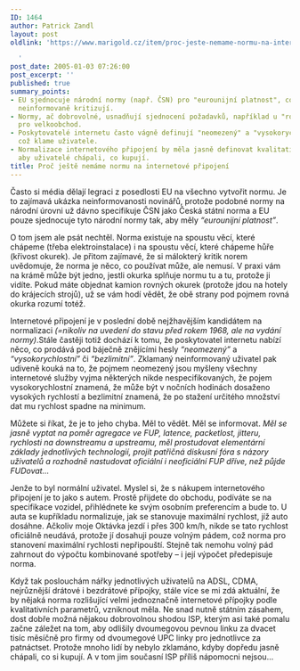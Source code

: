 ```yaml
---
ID: 1464
author: Patrick Zandl
layout: post
oldlink: 'https://www.marigold.cz/item/proc-jeste-nemame-normu-na-internetove-pripojeni

  '
post_date: 2005-01-03 07:26:00
post_excerpt: ''
published: true
summary_points:
- EU sjednocuje národní normy (např. ČSN) pro "eurounijní platnost", což média často
  neinformovaně kritizují.
- Normy, ač dobrovolné, usnadňují sjednocení požadavků, například u "rovné okurky"
  pro velkoobchod.
- Poskytovatelé internetu často vágně definují "neomezený" a "vysokorychlostní" připojení,
  což klame uživatele.
- Normalizace internetového připojení by měla jasně definovat kvalitativní parametry,
  aby uživatelé chápali, co kupují.
title: Proč ještě nemáme normu na internetové připojení
---
```


<p>Často si média dělají legraci z posedlosti EU na všechno vytvořit normu. Je to zajímavá ukázka neinformovanosti novinářů, protože podobné normy na národní úrovni už dávno specifikuje ČSN jako Česká státní norma a EU pouze sjednocuje tyto národní normy tak, aby měly <i>&#8220;eurounijní platnost&#8221;</i>.</p>


<p>O tom jsem ale psát nechtěl. Norma existuje na spoustu věcí, které chápeme (třeba elektroinstalace) i na spoustu věcí, které chápeme hůře (křivost okurek). Je přitom zajímavé, že si málokterý kritik norem uvědomuje, že norma je něco, co používat může, ale nemusí. V praxi vám na krámě může být jedno, jestli okurka splňuje normu tu a tu, protože ji vidíte. Pokud máte objednat kamion rovných okurek (protože jdou na hotely do krájecích strojů), už se vám hodí vědět, že obě strany pod pojmem rovná okurka rozumí totéž.</p>

<p>Internetové připojení je v poslední době nejžhavějším kandidátem na normalizaci <i>(=nikoliv na uvedení do stavu před rokem 1968, ale na vydání normy)</i>.Stále častěji totiž dochází k tomu, že poskytovatel internetu nabízí něco, co prodává pod báječně znějícími hesly <i>&#8220;neomezený&#8221;</i> a <i>&#8220;vysokorychlostní&#8221;</i> či <i>&#8220;bezlimitní&#8221;</i>. Zklamaný neinformovaný uživatel pak udiveně kouká na to, že pojmem neomezený jsou myšleny všechny internetové služby vyjma některých nikde nespecifikovaných, že pojem vysokorychlostní znamená, že může být v nočních hodinách dosaženo vysokých rychlostí a bezlimitní znamená, že po stažení určitého množství dat mu rychlost spadne na minimum. </p>

<p>Můžete si říkat, že je to jeho chyba. Měl to vědět. Měl se informovat. <i>Měl se jasně vyptat na poměr agregace ve FUP, latence, packetlost, jitteru, rychlosti na downstreamu a upstreamu, měl prostudovat elementární základy jednotlivých technologií, projít patřičná diskusní fóra s názory uživatelů a rozhodně nastudovat oficiální i neoficiální FUP dříve, než půjde FUDovat…</i></p>

<p>Jenže to byl normální uživatel. Myslel si, že s nákupem internetového připojení je to jako s autem. Prostě přijdete do obchodu, podíváte se na specifikace vozidel, přihlédnete ke svým osobním preferencím a bude to. U auta se kupříkladu normalizuje, jak se stanovuje maximální rychlost, jíž auto dosáhne. Ačkoliv moje Oktávka jezdí i přes 300 km/h, nikde se tato rychlost oficiálně neudává, protože jí dosahuji pouze volným pádem, což norma pro stanovení maximální rychlosti nepřipouští. Stejně tak nemohu volný pád zahrnout do výpočtu kombinované spotřeby – i její výpočet předepisuje norma.</p>

<p>Když tak poslouchám nářky jednotlivých uživatelů na ADSL, CDMA, nejrůznější drátové i bezdrátové přípojky, stále více se mi zdá aktuální, že by nějaká norma rozlišující velmi jednoznačně internetové přípojky podle kvalitativních parametrů, vzniknout měla. Ne snad nutně státním zásahem, dost dobře možná nějakou dobrovolnou shodou ISP, kterým asi také pomalu začne záležet na tom, aby odlišily dvoumegovou pevnou linku za dvacet tisíc měsíčně pro firmy od dvoumegové UPC linky pro jednotlivce za patnáctset. Protože mnoho lidí by nebylo zklamáno, kdyby dopředu jasně chápali, co si kupují. A v tom jim současní ISP příliš nápomocni nejsou…
</p>